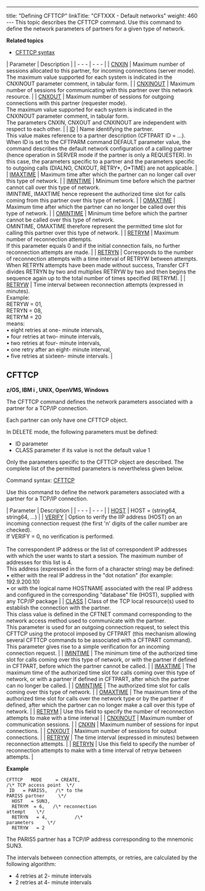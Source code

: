 ---
title: "Defining  CFTTCP"
linkTitle: "CFTXXX - Default networks"
weight: 460
--- This topic describes the CFTTCP command. Use this command to define the network parameters of partners
for a given type of network.

****Related
topics****

- [CFTTCP syntax](../../../command_summary#CFTTCP)

| Parameter  | Description  |
| - - - | - - - |
| [CNXIN](../../../command_summary/parameter_intro/cnxin)  | Maximum number of sessions allocated to this partner, for incoming connections (server mode).<br/> The maximum value supported for each system is indicated in the CNXINOUT parameter comment, in tabular form. |
| [CNXINOUT](../../../command_summary/parameter_intro/cnxinout) | Maximum number of sessions for communicating with this partner over this network resource. |
| [CNXOUT](../../../command_summary/parameter_intro/cnxout) | Maximum number of sessions for outgoing connections with this partner (requester mode).<br/> The maximum value supported for each system is indicated in the CNXINOUT parameter comment, in tabular form.<br/> The parameters CNXIN, CNXOUT and CNXINOUT are independent with respect to each other. |
| [ID](../../../command_summary/parameter_intro/id) | Name identifying the partner.<br/> This value makes reference to a partner description (CFTPART ID = ...).<br/> When ID is set to the CFTPARM command DEFAULT parameter value, the command describes the default network configuration of a calling partner (hence operation in SERVER mode if the partner is only a REQUESTER). In this case, the parameters specific to a partner and the parameters specific to outgoing calls (DIALNO, CNXOUT, RETRY*, O*TIME) are not applicable. |
| [IMAXTIME](../../../command_summary/parameter_intro/imaxtime) | Maximum time after which the partner can no longer call over this type of network. |
| [IMINTIME]()  | Minimum time before which the partner cannot call over this type of network.<br/> IMINTIME, IMAXTIME hence represent the authorized time slot for calls coming from this partner over this type of network. |
| [OMAXTIME](../../../command_summary/parameter_intro/omaxtime) | Maximum time after which the partner can no longer be called over this type of network. |
| [OMINTIME](../../../command_summary/parameter_intro/omintime) | Minimum time before which the partner cannot be called over this type of network.<br/> OMINTIME, OMAXTIME therefore represent the permitted time slot for calling this partner over this type of network. |
| [RETRYM](../../../command_summary/parameter_intro/retrym)  | Maximum number of reconnection attempts.<br/> If this parameter equals 0 and if the initial connection fails, no further reconnection attempts are made. |
| [RETRYN](../../../command_summary/parameter_intro/retryn)  | Corresponds to the number of reconnection attempts with a time interval of RETRYW between attempts.<br/> When RETRYN attempts have been made without success, Transfer CFT divides RETRYN by two and multiplies RETRYW by two and then begins the sequence again up to the total number of times specified (RETRYM). |
| [RETRYW](../../../command_summary/parameter_intro/retryw) | Time interval between reconnection attempts (expressed in minutes).<br/> Example:<br/> RETRYW = 01,<br /> RETRYN = 08,<br /> RETRYM = 20<br/> means:<br/> • eight retries at one- minute intervals,<br/> • four retries at two- minute intervals,<br/> • two retries at four- minute intervals,<br/> • one retry after an eight- minute interval,<br/> • five retries at sixteen- minute intervals. |

<span id="CFTXXX_CFTTCP_cmd"></span>

## CFTTCP

****z/OS, IBM i , UNIX, OpenVMS,
Windows****

The CFTTCP command defines the network parameters associated with a
partner for a TCP/IP connection.

Each partner can only have one CFTTCP object.

In DELETE mode, the following parameters must be defined:

- ID parameter
- CLASS parameter
    if its value is not the default value 1

Only the parameters specific to the CFTTCP object are described. The
complete list of the permitted parameters is nevertheless given below.

<span id="TCP/IP"></span>Command syntax: [CFTTCP](../../../command_summary#CFTTCP)

Use this command to define the network parameters associated
with a partner for a TCP/IP connection.

| Parameter  | Description  |
| - - - | - - - |
| [HOST](../../../command_summary/parameter_intro/host) | HOST = (string64, string64, …) |
| [VERIFY](../../../command_summary/parameter_intro/verify) | Option to verify the IIP address (HOST) on an incoming connection request (the first 'n' digits of the caller number are checked).<br/> If VERIFY = 0, no verification is performed.<br/> <br/> The correspondent IP address or the list of correspondent IP addresses with which the user wants to start a session. The maximum number of addresses for this list is 4.<br/> This address (expressed in the form of a character string) may be defined:<br/> • either with the real IP address in the "dot notation" (for example: 192.9.200.10)<br/> • or with the logical name HOSTNAME associated with the real IP address and configured in the corresponding "database" file (HOST), supplied with any TCP/IP package |
| [CLASS](../../../command_summary/parameter_intro/class)  | Class of the TCP local resource(s) used to establish the connection with the partner.<br/> This class value is defined in the CFTNET command corresponding to the network access method used to communicate with the partner.<br/> This parameter is used for an outgoing connection request, to select this CFTTCP using the protocol imposed by CFTPART (this mechanism allowing several CFTTCP commands to be associated with a CFTPART command).<br/> This parameter gives rise to a simple verification for an incoming connection request. |
| [IMINTIME]()  | The minimum time of the authorized time slot for calls coming over this type of network, or with the partner if defined in CFTPART, before which the partner cannot be called. |
| [IMAXTIME](../../../command_summary/parameter_intro/imaxtime) | The maximum time of the authorized time slot for calls coming over this type of network, or with a partner if defined in CFTPART, after which the partner can no longer be called. |
| [OMINTIME](../../../command_summary/parameter_intro/omintime) | The authorized time slot for calls coming over this type of network. |
| [OMAXTIME](../../../command_summary/parameter_intro/omaxtime) | The maximum time of the authorized time slot for calls over the network type or by the partner if defined, after which the partner can no longer make a call over this type of network. |
| [RETRYM](../../../command_summary/parameter_intro/retrym)  | Use this field to specify the number of reconnection attempts to make with a time interval |
| [CNXINOUT](../../../command_summary/parameter_intro/cnxinout) | Maximum number of communication sessions. |
| [CNXIN](../../../command_summary/parameter_intro/cnxin)  | Maximum number of sessions for input connections. |
| [CNXOUT](../../../command_summary/parameter_intro/cnxout)  | Maximum number of sessions for output connections. |
| [RETRYW](../../../command_summary/parameter_intro/retryw)  | The time interval (expressed in minutes) between reconnection attempts. |
| [RETRYN](../../../command_summary/parameter_intro/retryn)  | Use this field to specify the number of reconnection attempts to make with a time interval of retryw between attempts. |

****Example****

```
CFTTCP   MODE     = CREATE, 
/\* TCP access point  \*/
 ID   = PARIS5,   /\* to the
PARIS5 partner     \*/
  HOST   = SUN3,
  RETRYM  = 6,   /\* reconnection
attempt    \*/
  RETRYN   = 4,          /\*
parameters     \*/
  RETRYW   = 2
```

The PARIS5 partner has a TCP/IP address corresponding to
the mnemonic SUN3.

The intervals between connection attempts, or retries,
are calculated by the following algorithm:

- 4 retries
    at 2- minute intervals
- 2 retries
    at 4- minute intervals

